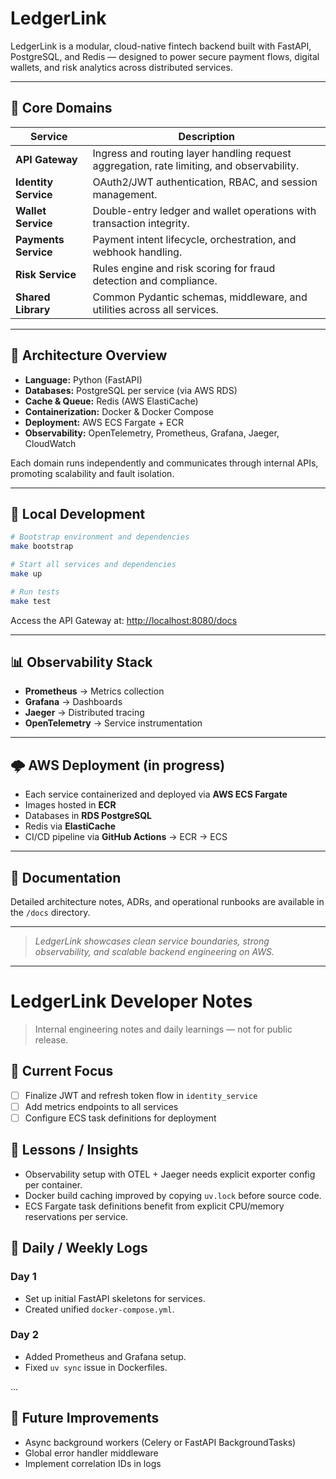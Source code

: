 # LedgerLink

LedgerLink is a modular, cloud-native fintech backend built with FastAPI, PostgreSQL, and Redis — designed to power secure payment flows, digital wallets, and risk analytics across distributed services.

---

## 🧩 Core Domains
| Service | Description |
|----------|--------------|
| **API Gateway** | Ingress and routing layer handling request aggregation, rate limiting, and observability. |
| **Identity Service** | OAuth2/JWT authentication, RBAC, and session management. |
| **Wallet Service** | Double-entry ledger and wallet operations with transaction integrity. |
| **Payments Service** | Payment intent lifecycle, orchestration, and webhook handling. |
| **Risk Service** | Rules engine and risk scoring for fraud detection and compliance. |
| **Shared Library** | Common Pydantic schemas, middleware, and utilities across all services. |

---

## 🧱 Architecture Overview
- **Language:** Python (FastAPI)
- **Databases:** PostgreSQL per service (via AWS RDS)
- **Cache & Queue:** Redis (AWS ElastiCache)
- **Containerization:** Docker & Docker Compose
- **Deployment:** AWS ECS Fargate + ECR
- **Observability:** OpenTelemetry, Prometheus, Grafana, Jaeger, CloudWatch

Each domain runs independently and communicates through internal APIs, promoting scalability and fault isolation.

---

## 🚀 Local Development

```bash
# Bootstrap environment and dependencies
make bootstrap

# Start all services and dependencies
make up

# Run tests
make test
```

Access the API Gateway at: [http://localhost:8080/docs](http://localhost:8080/docs)

---

## 📊 Observability Stack
- **Prometheus** → Metrics collection  
- **Grafana** → Dashboards  
- **Jaeger** → Distributed tracing  
- **OpenTelemetry** → Service instrumentation  

---

## 🌩️ AWS Deployment (in progress)
- Each service containerized and deployed via **AWS ECS Fargate**
- Images hosted in **ECR**
- Databases in **RDS PostgreSQL**
- Redis via **ElastiCache**
- CI/CD pipeline via **GitHub Actions** → ECR → ECS

---

## 📘 Documentation
Detailed architecture notes, ADRs, and operational runbooks are available in the `/docs` directory.

---

> _LedgerLink showcases clean service boundaries, strong observability, and scalable backend engineering on AWS._

---

# LedgerLink Developer Notes

> Internal engineering notes and daily learnings — not for public release.

## 🧩 Current Focus
- [ ] Finalize JWT and refresh token flow in `identity_service`
- [ ] Add metrics endpoints to all services
- [ ] Configure ECS task definitions for deployment

## 🧠 Lessons / Insights
- Observability setup with OTEL + Jaeger needs explicit exporter config per container.
- Docker build caching improved by copying `uv.lock` before source code.
- ECS Fargate task definitions benefit from explicit CPU/memory reservations per service.

## 📅 Daily / Weekly Logs
### Day 1
- Set up initial FastAPI skeletons for services.
- Created unified `docker-compose.yml`.

### Day 2
- Added Prometheus and Grafana setup.
- Fixed `uv sync` issue in Dockerfiles.

...

## 🧰 Future Improvements
- Async background workers (Celery or FastAPI BackgroundTasks)
- Global error handler middleware
- Implement correlation IDs in logs